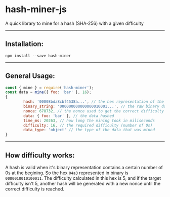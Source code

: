 # hash-miner-js

A quick library to mine for a hash (SHA-256) with a given difficulty

---

## Installation:

```
npm install --save hash-miner
```

---

## General Usage:

```javascript
const { mine } = require('hash-miner');
const data = mine({ foo: 'bar' }, 16);
{
		hash: '00008bda8cbf4538a...', // the hex representation of the hash.
		binary_string: '000000000000000010001...', // the raw binary data as a string
		nonce: 678732, // the nonce used to get the correct difficulty
		data: { foo: 'bar' }, // the data hashed
		time_ms: 20263, // how long the mining took in miliseconds
		difficulty: 16, // the required difficulty (number of 0s)
		data_type: 'object' // the type of the data that was mined
}
```

---

## How difficulty works:

A hash is valid when it's binary representation contains a certain number of 0s at the begining. So the hex `04a3` represented in binary is `0000010010100011`. The difficulty calculated in this hex is 5, and if the target difficulty isn't 5, another hash will be generated with a new nonce until the correct difficulty is reached.
